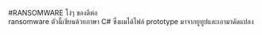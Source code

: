 #RANSOMWARE โง่ๆ ของดีห่อ<br>
ransomware ตัวนี้เขียนด้วยภาษา C#
ซึ่งผมได้ไฟล์ prototype มาจากยูทูปและเอามาดัดแปลง 
